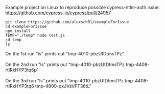 Example project on Linux to reproduce possible cypress-ntlm-auth issue: https://github.com/cypress-io/cypress/pull/24957

```
git clone https://github.com/alexsch01/exampleForIssue
cd exampleForIssue
npm install
TEMP="./temp" node test.js
cd temp
ls
```
On the 1st run "ls" prints out "tmp-4010-pbzUtDtmsTPz"\
\
On the 2nd run "ls" prints out "tmp-4010-pbzUtDtmsTPz  tmp-4408-rtIRxHYP3tq6p"\
\
On the 3rd run "ls" prints out "tmp-4010-pbzUtDtmsTPz  tmp-4408-rtIRxHYP3tq6  tmp-4800-qxJVsVFT36tL"
